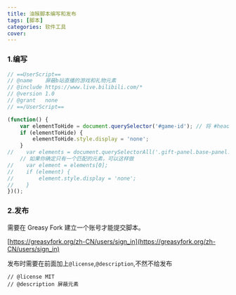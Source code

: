 ```yaml
---
title: 油猴脚本编写和发布
tags: [脚本]
categories: 软件工具
cover: 
---
```

### 1.编写

```javascript
// ==UserScript==
// @name    屏蔽b站直播的游戏和礼物元素
// @include https://www.live.bilibili.com/*
// @version 1.0
// @grant   none
// ==/UserScript==

(function() {
    var elementToHide = document.querySelector('#game-id'); // 将 #head_wrapper 替换为需要隐藏的元素的选择器
    if (elementToHide) {
        elementToHide.style.display = 'none';
    }
//    var elements = document.querySelectorAll('.gift-panel.base-panel.live-skin-coloration-area.gift-corner-mark-ui');
    // 如果你确定只有一个匹配的元素，可以这样做
//    var element = elements[0];
//    if (element) {
//        element.style.display = 'none';
//    }
})();
```

### 2.发布

需要在 Greasy Fork 建立一个账号才能提交脚本。

[https://greasyfork.org/zh-CN/users/sign_in](https://greasyfork.org/zh-CN/users/sign_in)

发布时需要在前面加上`@license`,`@description`,不然不给发布

```
// @license MIT
// @description 屏蔽元素
```

